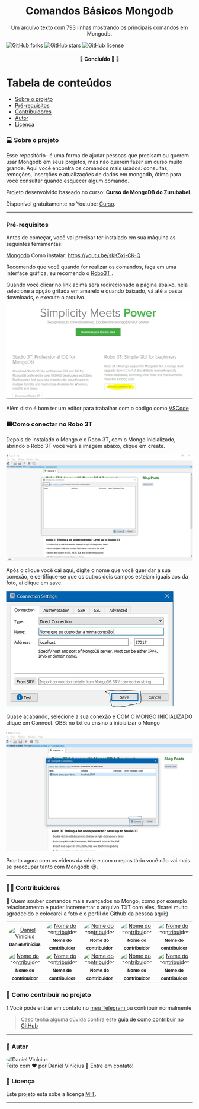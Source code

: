 

<h1  align="center">
Comandos Básicos Mongodb
</h1>

<p align="center">
    Um arquivo texto com 793 linhas mostrando os principais comandos em Mongodb.
</p>

<p align="center"> 

[![GitHub forks](https://img.shields.io/github/forks/Daniel-Vinicius/Comandos-Basicos-Mongo-db?style=social)](https://github.com/Daniel-Vinicius/Comandos-Basicos-Mongo-db/network)
[![GitHub stars](https://img.shields.io/github/stars/Daniel-Vinicius/Comandos-Basicos-Mongo-db?style=social)](https://github.com/Daniel-Vinicius/Comandos-Basicos-Mongo-db/stargazers)
[![GitHub license](https://img.shields.io/github/license/Daniel-Vinicius/Comandos-Basicos-Mongo-db)](https://github.com/Daniel-Vinicius/Comandos-Basicos-Mongo-db/blob/master/LICENSE)

<h4 align="center">
	🚧   Concluído 🚀 🚧
</h4>

Tabela de conteúdos
=================
<!--ts-->
   * [Sobre o projeto](#sobre)
   * [Pré-requisitos](#pré-requisitos)
   * [Contribuidores](#contribuidores)
   * [Autor](#autor)
   * [Licença](#licença)
<!--te-->


### 💻 Sobre o projeto<a id="sobre"></a>

Esse repositório- é uma forma de ajudar pessoas que precisam ou querem usar Mongodb em seus projetos, mas não querem fazer um curso muito grande. Aqui você encontra os comandos mais usados: consultas, remoções, inserções e atualizações de dados em mongodb, ótimo para você consultar quando esquecer algum comando.


Projeto desenvolvido baseado no curso: **Curso de MongoDB do Zurubabel.**

 Disponível gratuitamente no Youtube: [Curso](https://www.youtube.com/playlist?list=PL4OAe-tL47sZeAX1LXxSZxXtqj1fYGkF1).

---
### Pré-requisitos

Antes de começar, você vai precisar ter instalado em sua máquina as seguintes ferramentas:

<a href="https://www.mongodb.com/try/download/community">Mongodb</a>
Como instalar:  https://youtu.be/skK5xj-CK-Q

Recomendo que você quando for realizar os comandos, faça em uma interface gráfica, eu recomendo o <a href="https://robomongo.org/download"> Robo3T </a>.

Quando você clicar no link acima será redirecionado a página abaixo, nela selecione a opção grifada em amarelo e quando baixado, vá até a pasta downloads, e execute o arquivo. 
<img  alt="página de download"  src="assets/imagem-dowload.JPG"> 


Além disto é bom ter um editor para trabalhar com o código como [VSCode](https://code.visualstudio.com/)


### 🟦Como conectar no Robo 3T<a id="robomongo"> </a>

  

Depois de instalado o Mongo e o Robo 3T, com o Mongo inicializado, abrindo o Robo 3T você verá a imagem abaixo, clique em create.

<img  src="./assets/robo1.JPG">

Após o clique você cai aqui, digite o nome que você quer dar a sua conexão, e certifique-se que os outros dois campos estejam iguais aos da foto, aí clique em save.

<img  src="./assets/robo2.JPG">

Quase acabando, selecione a sua conexão e COM O MONGO INICIALIZADO clique em Connect.
OBS: no txt eu ensino a inicializar o Mongo

<img  src="./assets/robo3.JPG">

Pronto agora com os vídeos da série e com o repositório você não vai mais se preocupar tanto com Mongodb 😉.

---

### 👨‍💻 Contribuidores <a id="contribuidores"> </a>

💜 Quem souber comandos mais avançados no Mongo, como por exemplo relacionamento e puder incrementar o arquivo TXT com eles, ficarei muito agradecido e colocarei a foto e o perfil do Github da pessoa aqui:)


<table>

<tr>  

<td  align="center">
<a  href="https://github.com/Daniel-Vinicius">
<img  style="border-radius: 50%;"  src="https://avatars3.githubusercontent.com/u/66279500?s=460&u=2978b74f2bfcfec553cdd62c2cf15a0eca6652a3&v=4"
width="100px;"  alt="Daniel Vinícius"/>
<br />
<sub><b>Daniel Vinícius</b></sub>
</a> <br />
</td>

  

<td  align="center">
<a  href="https://github.com">
<img  style="border-radius: 50%;"  src="https://avatars1.githubusercontent.com/u/71185268?s=460&v=4"
width="100px;"  alt="Nome do contribuidor"/>
<br />
<sub><b>Nome do contribuidor</b></sub>
</a> <br />
</td>

<td  align="center">
<a  href="https://github.com">
<img  style="border-radius: 50%;"  src="https://avatars1.githubusercontent.com/u/71185268?s=460&v=4"
width="100px;"  alt="Nome do contribuidor"/>
<br />
<sub><b>Nome do contribuidor</b></sub>
</a> <br />
</td>

  

<td  align="center">
<a  href="https://github.com">
<img  style="border-radius: 50%;"  src="https://avatars1.githubusercontent.com/u/71185268?s=460&v=4"
width="100px;"  alt="Nome do contribuidor"/>
<br />
<sub><b>Nome do contribuidor</b></sub>
</a> <br />
</td>

  
  

<td  align="center">
<a  href="https://github.com">
<img  style="border-radius: 50%;"  src="https://avatars1.githubusercontent.com/u/71185268?s=460&v=4"
width="100px;"  alt="Nome do contribuidor"/>
<br />
<sub><b>Nome do contribuidor</b></sub>
</a> <br />
</td>

</tr>  

<tr>  

<td  align="center">
<a  href="https://github.com">
<img  style="border-radius: 50%;"  src="https://avatars1.githubusercontent.com/u/71185268?s=460&v=4"
width="100px;"  alt="Nome do contribuidor"/>
<br />
<sub><b>Nome do contribuidor</b></sub>
</a> <br />
</td>

  

<td  align="center">
<a  href="https://github.com">
<img  style="border-radius: 50%;"  src="https://avatars1.githubusercontent.com/u/71185268?s=460&v=4"
width="100px;"  alt="Nome do contribuidor"/>
<br />
<sub><b>Nome do contribuidor</b></sub>
</a> <br />
</td>

<td  align="center">
<a  href="https://github.com">
<img  style="border-radius: 50%;"  src="https://avatars1.githubusercontent.com/u/71185268?s=460&v=4"
width="100px;"  alt="Nome do contribuidor"/>
<br />
<sub><b>Nome do contribuidor</b></sub>
</a> <br />
</td>

  

<td  align="center">
<a  href="https://github.com">
<img  style="border-radius: 50%;"  src="https://avatars1.githubusercontent.com/u/71185268?s=460&v=4"
width="100px;"  alt="Nome do contribuidor"/>
<br />
<sub><b>Nome do contribuidor</b></sub>
</a> <br />
</td>

  
  

<td  align="center">
<a  href="https://github.com">
<img  style="border-radius: 50%;"  src="https://avatars1.githubusercontent.com/u/71185268?s=460&v=4"
width="100px;"  alt="Nome do contribuidor"/>
<br />
<sub><b>Nome do contribuidor</b></sub>
</a> <br />
</td>

</tr>

  

</table>

### 💪 Como contribuir no projeto

1.Você pode entrar em contato no <a href="https://t.me/DanielVini"> meu Telegram </a> ou contribuir normalmente

> Caso tenha alguma dúvida confira este [guia de como contribuir no GitHub](./CONTRIBUTING.md)

---

### 🦸 Autor <a id="autor"> </a>


<a href="https://github.com/Daniel-Vinicius" style="text-decoration: none;">
<img style="border-radius: 50%;" src="https://avatars3.githubusercontent.com/u/66279500?s=460&u=2978b74f2bfcfec553cdd62c2cf15a0eca6652a3&v=4" width="100px;"  alt="Daniel Vinícius"/>

<br />
<span> Feito com ❤️ por Daniel Vinícius 👋 Entre em contato! </span> 
</a>


### 📝 Licença <a id="licença"> </a>

Este projeto esta sobe a licença [MIT](./LICENSE).

---
